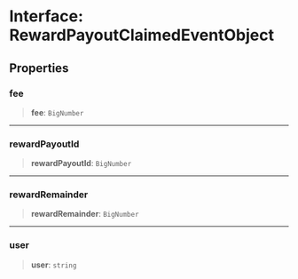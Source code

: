 # Interface: RewardPayoutClaimedEventObject

## Properties

### fee

> **fee**: `BigNumber`

***

### rewardPayoutId

> **rewardPayoutId**: `BigNumber`

***

### rewardRemainder

> **rewardRemainder**: `BigNumber`

***

### user

> **user**: `string`
